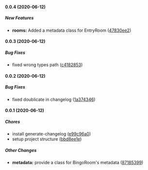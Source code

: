 #### 0.0.4 (2020-06-12)

##### New Features

* **rooms:**  Added a metadata class for EntryRoom ([47830ee2](https://github.com/lehmuth/gobingo-library/commit/47830ee2d0344391179e46d651da856548de4822))

#### 0.0.3 (2020-06-12)

##### Bug Fixes

*  fixed wrong types path ([c4182853](https://github.com/lehmuth/gobingo-library/commit/c41828539d7717f59b6efb6133a861ef93dcb8c7))

#### 0.0.2 (2020-06-12)

##### Bug Fixes

*  fixed doublicate in changelog ([1a374346](https://github.com/lehmuth/gobingo-library/commit/1a374346da0e7fbec7827e3805e52e385594adae))

#### 0.0.1 (2020-06-12)

##### Chores

*  install generate-changelog ([e99c96a0](https://github.com/lehmuth/gobingo-library/commit/e99c96a0e32d5948c708f9776114bf9b38f13f71))
*  setup project structure ([bbd8ee1e](https://github.com/lehmuth/gobingo-library/commit/bbd8ee1e563465cc4ad0aa25f56ff8e8976c990f))

##### Other Changes

* **metadata:**  provide a class for BingoRoom's metadata ([87185399](https://github.com/lehmuth/gobingo-library/commit/8718539938127f748b309bfedd09aa52d2e7e197))
